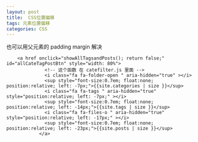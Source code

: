 ```yaml
---
layout: post
title:  CSS位置偏移
tags: 元素位置偏移
categories: CSS
---
```


也可以用父元素的 padding margin 解决

	    <a href onclick="showAllTagsandPosts(); return false;"   id="allCateTagPostBtn" style="width: 80%"> 
	              <!-- 这个函数 在 catefilter.js 里面 -->
	              <i class="fa fa-folder-open " aria-hidden="true" ></i>
	              <sup style="font-size:0.7em; float:none; position:relative; left: -7px;">{{site.categories | size }}</sup>        
	              <i class="fa fa-tags " aria-hidden="true" style="position:relative; left: -7px;" ></i>
	              <sup style="font-size:0.7em; float:none; position:relative; left: -14px;">{{site.tags | size }}</sup>
	              <i class="fa fa-files-o " aria-hidden="true" style="position:relative; left: -17px;" ></i>
	              <sup style="font-size:0.7em; float:none; position:relative; left: -23px;">{{site.posts | size }}</sup>
	            </a>  
